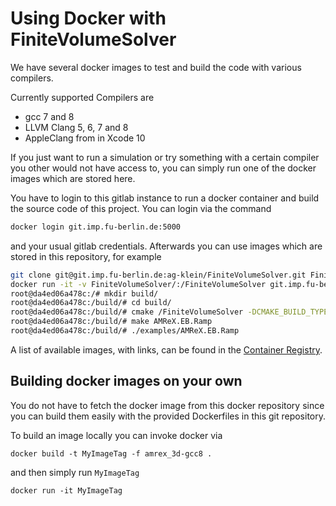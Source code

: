 # Using Docker with FiniteVolumeSolver

We have several docker images to test and build the code with various compilers.

Currently supported Compilers are 

  * gcc 7 and 8
  * LLVM Clang 5, 6, 7 and 8
  * AppleClang from in Xcode 10

If you just want to run a simulation or try something with a certain compiler 
you other would not have access to, you can simply run one of the docker images 
which are stored here.

You have to login to this gitlab instance to run a docker container and build 
the source code of this project. You can login via the command

```bash 
docker login git.imp.fu-berlin.de:5000
```

and your usual gitlab credentials. Afterwards you can use images which are 
stored in this repository, for example

```bash
git clone git@git.imp.fu-berlin.de:ag-klein/FiniteVolumeSolver.git FiniteVolumeSolver/
docker run -it -v FiniteVolumeSolver/:/FiniteVolumeSolver git.imp.fu-berlin.de:5000/ag-klein/finitevolumesolver/amrex:2d_gcc8
root@da4ed06a478c:/# mkdir build/
root@da4ed06a478c:/build/# cd build/
root@da4ed06a478c:/build/# cmake /FiniteVolumeSolver -DCMAKE_BUILD_TYPE=Release
root@da4ed06a478c:/build/# make AMReX.EB.Ramp
root@da4ed06a478c:/build/# ./examples/AMReX.EB.Ramp
```
A list of available images, with links, can be found in the [Container Registry](https://git.imp.fu-berlin.de/ag-klein/FiniteVolumeSolver/container_registry).

## Building docker images on your own

You do not have to fetch the docker image from this docker repository since you can build 
them easily with the provided Dockerfiles in this git repository.

To build an image locally you can invoke docker via

```
docker build -t MyImageTag -f amrex_3d-gcc8 .
```

and then simply run `MyImageTag`

```
docker run -it MyImageTag
```
